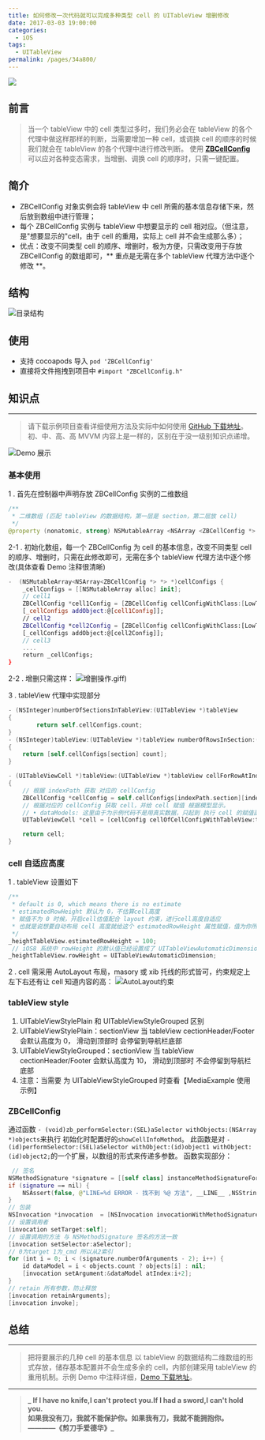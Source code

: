 ```yaml
---
title: 如何修改一次代码就可以完成多种类型 cell 的 UITableView 增删修改
date: 2017-03-03 19:00:00
categories: 
  - iOS
tags: 
  - UITableView
permalink: /pages/34a800/
---
```


![](https://cdn.jsdelivr.net/gh/itzhangbao/supplies/img/1240-20200903005653472.png)

## 前言

> 当一个 tableView 中的 cell 类型过多时，我们务必会在 tableView 的各个代理中做这样那样的判断，当需要增加一种 cell，或调换 cell 的顺序的时候我们就会在 tableView 的各个代理中进行修改判断。
> 使用 **[ZBCellConfig](https://github.com/itzhangbao/ZBCellConfig)** 可以应对各种变态需求，当增删、调换 cell 的顺序时，只需一键配置。

<!-- more -->

## 简介

- ZBCellConfig 对象实例会将 tableView 中 cell 所需的基本信息存储下来，然后放到数组中进行管理；
- 每个 ZBCellConfig 实例与 tableView 中想要显示的 cell 相对应。（但注意，是"想要显示的"cell，由于 cell 的重用，实际上 cell 并不会生成那么多）；
- 优点：改变不同类型 cell 的顺序、增删时，极为方便，只需改变用于存放 ZBCellConfig 的数组即可，** 重点是无需在多个 tableView 代理方法中逐个修改 **。

## 结构

![目录结构](https://cdn.jsdelivr.net/gh/itzhangbao/supplies/img/1240-20200903005701499.png)

## 使用

- 支持 cocoapods 导入 `pod 'ZBCellConfig'`
- 直接将文件拖拽到项目中 `#import "ZBCellConfig.h"`

## 知识点

---

> 请下载示例项目查看详细使用方法及实际中如何使用 [GitHub 下载地址](https://github.com/itzhangbao/ZBCellConfig)。
> 初、中、高、高 MVVM 内容上是一样的，区别在于没一级别知识点递增。

![Demo 展示](https://cdn.jsdelivr.net/gh/itzhangbao/supplies/img/1240-20200903005708132.png)

### 基本使用

1 . 首先在控制器中声明存放 ZBCellConfig 实例的二维数组

```swift
/**
 * 二维数组 (匹配 tableView 的数据结构，第一层是 section，第二层放 cell)
 */
@property (nonatomic, strong) NSMutableArray <NSArray <ZBCellConfig *> *> * cellConfigs;
```

2-1 . 初始化数组，每一个 ZBCellConfig 为 cell 的基本信息，改变不同类型 cell 的顺序、增删时，只需在此修改即可，无需在多个 tableView 代理方法中逐个修改(具体查看 Demo 注释很清晰)

```swift
-  (NSMutableArray<NSArray<ZBCellConfig *> *> *)cellConfigs {
    _cellConfigs = [[NSMutableArray alloc] init];
    // cell1
    ZBCellConfig *cell1Config = [ZBCellConfig cellConfigWithClass:[LowTableViewCell1 class] showCellInfoMethod:@selector(setModel:)];
    [_cellConfigs addObject:@[cell1Config]];
    // cell2
    ZBCellConfig *cell2Config = [ZBCellConfig cellConfigWithClass:[LowTableViewCell1 class] showCellInfoMethod:@selector(setModel:)];
    [_cellConfigs addObject:@[cell2Config]];
    // cell3
    ....
    return _cellConfigs;
}
```

2-2 . 增删只需这样：
![增删操作.gif](https://cdn.jsdelivr.net/gh/itzhangbao/supplies/img/strip-20200903005716179.gif)f)

3 . tableView 代理中实现部分

```swift
- (NSInteger)numberOfSectionsInTableView:(UITableView *)tableView
{
		return self.cellConfigs.count;
}
- (NSInteger)tableView:(UITableView *)tableView numberOfRowsInSection:(NSInteger)section
{
    return [self.cellConfigs[section] count];
}

- (UITableViewCell *)tableView:(UITableView *)tableView cellForRowAtIndexPath:(NSIndexPath *)indexPath
{
    // 根据 indexPath 获取 对应的 cellConfig
    ZBCellConfig *cellConfig = self.cellConfigs[indexPath.section][indexPath.row];
    // 根据对应的 cellConfig 获取 cell，并给 cell 赋值 根据模型显示。
    // • dataModels: 这里由于为示例代码不是用真实数据，只起到 执行 cell 的赋值函数。在实际项目中应该传递从网络请求的真实数据。
    UITableViewCell *cell = [cellConfig cellOfCellConfigWithTableView:tableView dataModels:@[[LowModel new]]];

    return cell;
}
```

### cell 自适应高度

1 . tableView 设置如下

```swift
/**
 * default is 0, which means there is no estimate
 * estimatedRowHeight 默认为 0，不估算cell高度
 * 赋值不为 0 时候，开启cell估值配合 layout 约束，进行cell高度自适应
 * 也就是说想要自动布局 cell 高度就给这个 estimatedRowHeight 属性赋值，值为你所有 cell 的平均高度的一个估值
 */
_heightTableView.estimatedRowHeight = 100;
 // iOS8 系统中 rowHeight 的默认值已经设置成了 UITableViewAutomaticDimension
_heightTableView.rowHeight = UITableViewAutomaticDimension;
```

2 . cell 需采用 AutoLayout 布局，masory 或 xib 托线的形式皆可，约束规定上左下右还有让 cell 知道内容的高：
![AutoLayout约束](https://cdn.jsdelivr.net/gh/itzhangbao/supplies/img/1240-20200903005750365.png)

### tableView style

1. UITableViewStylePlain 和 UITableViewStyleGrouped 区别
2. UITableViewStylePlain：sectionView 当 tableView cectionHeader/Footer 会默认高度为 0， 滑动到顶部时 会停留到导航栏底部
3. UITableViewStyleGrouped：sectionView 当 tableView cectionHeader/Footer 会默认高度为 10， 滑动到顶部时 不会停留到导航栏底部
4. 注意：当需要 为 UITableViewStyleGrouped 时查看【MediaExample 使用示例】

### ZBCellConfig

通过函数 `- (void)zb_performSelector:(SEL)aSelector withObjects:(NSArray *)objects`来执行 初始化时配置好的`showCellInfoMethod`。
此函数是对 `- (id)performSelector:(SEL)aSelector withObject:(id)object1 withObject:(id)object2;`的一个扩展，以数组的形式来传递多参数。
函数实现部分：

```swift
 // 签名
NSMethodSignature *signature = [[self class] instanceMethodSignatureForSelector:aSelector];
if (signature == nil) {
    NSAssert(false, @"LINE=%d ERROR - 找不到 %@ 方法", __LINE__ ,NSStringFromSelector(aSelector));
}
// 包装
NSInvocation *invocation  = [NSInvocation invocationWithMethodSignature:signature];
// 设置调用者
[invocation setTarget:self];
// 设置调用的方法 与 NSMethodSignature 签名的方法一致
[invocation setSelector:aSelector];
// 0为target 1为_cmd 所以从2索引
for (int i = 0; i < (signature.numberOfArguments - 2); i++) {
    id dataModel = i < objects.count ? objects[i] : nil;
    [invocation setArgument:&dataModel atIndex:i+2];
}
// retain 所有参数，防止释放
[invocation retainArguments];
[invocation invoke];
```

## 总结

---

> 把将要展示的几种 cell 的基本信息 以 tableView 的数据结构二维数组的形式存放，储存基本配置并不会生成多余的 cell，内部创建采用 tableView 的重用机制。示例 Demo 中注释详细，[Demo 下载地址](https://github.com/itzhangbao/ZBCellConfig)。

---

> **_ If I have no knife,I can't protect you.If I had a sword,I can't hold you. 
> <br>
> 如果我没有刀，我就不能保护你。如果我有刀，我就不能拥抱你。
> <br>
> ————《剪刀手爱德华》_**
